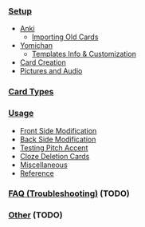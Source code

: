 
### [Setup](setup)
* [Anki](setup#anki-setup)
    * [Importing Old Cards](importing)
* [Yomichan](setup#yomichan-setup)
    * [Templates Info & Customization](yomichantemplates)
* [Card Creation](setup#creating-the-cards)
* [Pictures and Audio](setup#automating-pictures-and-sentence-audio)


<!--

Card Types:
- assumption: pitch accent turned off
    - all details will be covered in pitch accent section if necessary

* vocab card
* sentence card
* hybrid card
    * hover vocab card
    * click vocab card
    * hover sentence card
    * click sentence card
* targetted sentence card
    - TSC + hybrid cards
* summary

* motivation for each card type

* conclusion

-->

### [Card Types](cardtypes)


<!--

Usage:
* Definitions

* Card Types
    - summarize vocab / sentence cards
    - link to new page

* User Interface Summary
    - user interface for: vocab / sentence card with no PA info shown
    - diagram:
        - info circle
        - frequency list
        - version
        - tested content (sentence should be quoted 「」)
            - link to options
        - front side separator by a line
        - word / sentence audio
        - collapsable fields
    - info circle (hover)
    - info circle (error picture, say, if options not found)
    - zoomable picture (gif)
    - hoverable furigana (gif)
    - collapsable fields (gif)
    - keybinds (gif)

* User Interface (details)
    - info circle
    - info circle

* User Interface Summary (Android)
    - TODO
    - line breaks removed by default on altdisplay
    - position of picture, frequency lists, etc.

* Modifying the Front Side
    - prerequisite information: formatting of disply sentence
        - link to options
    - alt display
        - as alternative to override everything above at will
        - note that for hybrid cards: alt-display affects the sentence only
            - modify `Word` field if necessary
    - furigana alt display
    - hints
    - hintnothidden

* Modifying the back side
    - primary definition:
        - bold for highlighting
        - furigana enabled
    - bold pitch accent to make smaller (lol)
    - additional notes

* Modifying other aspects of the card
    - key field
    - comment

* Testing Pitch Accent
    - additions to user interface
        - PA indicator & levels of pitch accent
        - play button / show full sentence
        - full sentence
        - quotes can be colored (default to true on android)
    - separate cards

* options
    - how to access
    - most should be self explanatory tbh
    - keybinds
    - sentence
    - quotes


* Cloze Deletion Cards

-->

### [Usage](usage)
* [Front Side Modification](usage#modifying-the-front-side)
* [Back Side Modification](usage#modifying-the-back-side)
* [Testing Pitch Accent](usage#testing-pitch-accent)
* [Cloze Deletion Cards](usage#cloze-deletion-cards)
* [Miscellaneous](usage#miscellaneous-notes)
* [Reference](usage#anki-field-reference)


### [FAQ (Troubleshooting)](faq) (TODO)

### [Other](other) (TODO)
